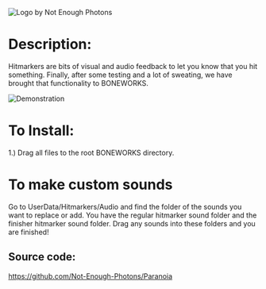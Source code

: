 ![](https://github.com/Not-Enough-Photons/Hitmarkers/blob/main/Images/logo.png "Logo")
by Not Enough Photons

# Description:
Hitmarkers are bits of visual and audio feedback to let you know that you hit something. Finally, after some testing and a lot of sweating, we have brought that functionality to BONEWORKS.

![](https://github.com/Not-Enough-Photons/Hitmarkers/blob/main/Images/demonstration.gif "Demonstration")

# To Install:
1.) Drag all files to the root BONEWORKS directory.

# To make custom sounds
Go to UserData/Hitmarkers/Audio and find the folder of the sounds you want to replace or add. You have the regular hitmarker sound folder and the finisher hitmarker sound folder. Drag any sounds into these folders and you are finished!

## Source code:
https://github.com/Not-Enough-Photons/Paranoia
